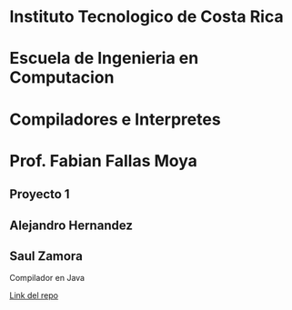 # Instituto Tecnologico de Costa Rica
# Escuela de Ingenieria en Computacion
# Compiladores e Interpretes
# Prof. Fabian Fallas Moya
## Proyecto 1
## Alejandro Hernandez
## Saul Zamora

Compilador en Java

[Link del repo](https://github.com/aleks279/Proyecto-1--Compiladores-2017) 
